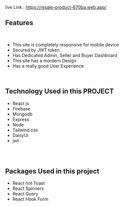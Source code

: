 live Link : https://resale-product-670ba.web.app/
</br>

<h2>Features</h2>
</br>
<ul>
<li>This site is completely responsive for mobile device</li>
<li>Secured by JWT token</li>
<li>Has Dedicated Admin, Seller and Buyer Dashboard</li>
<li>This site has a mordern Design</li>
<li> Has a really good User Experience</li>
</ul>

</br>
<h2>Technology Used in this PROJECT</h2>
<ul>
<li>React js</li>
<li>Firebase</li>
<li>Mongodb</li>
<li>Express</li>
<li>Node</li>
<li>Tailwind css</li>
<li>DaisyUi</li>
<li>jwt</li>
</ul>

</br></br>
<h2>Packages Used in this project</h2>
<ul>
<li>React hot Toast</li>
<li>React Spinners</li>
<li>React Query</li>
<li>React Hook Form</li>
 
</ul>


